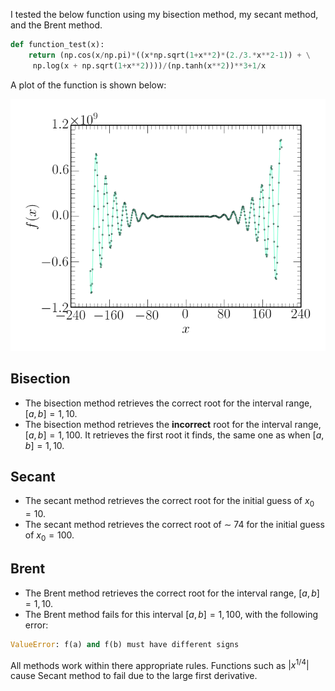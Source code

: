 I tested the below function using my bisection method, my secant method, and the Brent method.

```python
def function_test(x):
    return (np.cos(x/np.pi)*((x*np.sqrt(1+x**2)*(2./3.*x**2-1)) + \
     np.log(x + np.sqrt(1+x**2))))/(np.tanh(x**2))**3+1/x
```

A plot of the function is shown below:

![ICA2](./ica2.png)

## Bisection

* The bisection method retrieves the correct root for the interval range, $[a,b]=1,10$. 
* The bisection method retrieves the **incorrect** root for the interval range, $[a,b]=1,100$. It retrieves the first root it finds, the same one as when $[a,b]=1,10$.



## Secant

* The secant method retrieves the correct root for the initial guess of $x_{0}=10$.
* The secant method retrieves the correct root of $\sim~74$ for the initial guess of $x_{0}=100$.



## Brent

* The Brent method retrieves the correct root for the interval range, $[a,b]=1,10$. 
* The Brent method fails for this interval $[a,b]=1,100$, with the following error:
```python
ValueError: f(a) and f(b) must have different signs
```

All methods work within there appropriate rules. Functions such as $\left | x^{1/4} \right |$ cause Secant method to fail due to the large first derivative.
